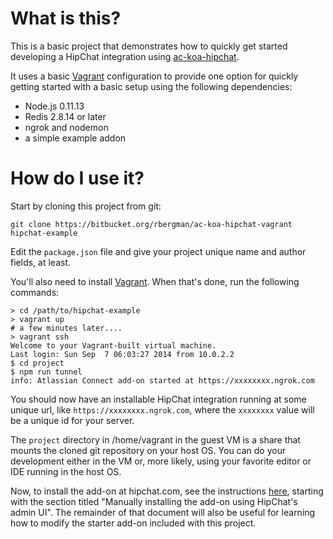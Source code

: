 # What is this?

This is a basic project that demonstrates how to quickly get started developing a HipChat integration using [ac-koa-hipchat](https://bitbucket.org/rbergman/ac-koa-hipchat).

It uses a basic [Vagrant](https://www.vagrantup.com) configuration to provide one option for quickly getting started with a basic setup using the following dependencies:

* Node.js 0.11.13
* Redis 2.8.14 or later
* ngrok and nodemon
* a simple example addon

# How do I use it?

Start by cloning this project from git:

```
git clone https://bitbucket.org/rbergman/ac-koa-hipchat-vagrant hipchat-example
```

Edit the `package.json` file and give your project unique name and author fields, at least.

You'll also need to install [Vagrant](https://www.vagrantup.com).  When that's done, run the following commands:

```
> cd /path/to/hipchat-example
> vagrant up
# a few minutes later....
> vagrant ssh
Welcome to your Vagrant-built virtual machine.
Last login: Sun Sep  7 06:03:27 2014 from 10.0.2.2
$ cd project
$ npm run tunnel
info: Atlassian Connect add-on started at https://xxxxxxxx.ngrok.com
```

You should now have an installable HipChat integration running at some unique url, like `https://xxxxxxxx.ngrok.com`, where the `xxxxxxxx` value will be a unique id for your server.

The `project` directory in /home/vagrant in the guest VM is a share that mounts the cloned git repository on your host OS.  You can do your development either in the VM or, more likely, using your favorite editor or IDE running in the host OS.

Now, to install the add-on at hipchat.com, see the instructions [here](https://bitbucket.org/rbergman/ac-koa-hipchat/src/master/README.md), starting with the section titled "Manually installing the add-on using HipChat's admin UI".  The remainder of that document will also be useful for learning how to modify the starter add-on included with this project.
